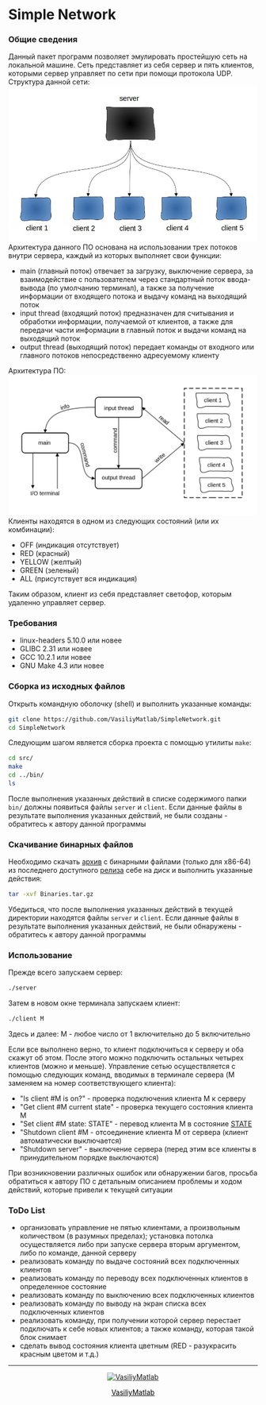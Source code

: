<h1>Simple Network</h1>

<h3>Общие сведения</h3>
Данный пакет программ позволяет эмулировать простейшую сеть на локальной машине. Сеть представляет из себя сервер и пять клиентов, которыми сервер управляет по сети при помощи протокола UDP. Структура данной сети:
<img src="figures/net.jpeg" />
Архитектура данного ПО основана на использовании трех потоков внутри сервера, каждый из которых выполняет свои функции:

- main (главный поток) отвечает за загрузку, выключение сервера, за взаимодействие с пользователем через стандартный поток ввода-вывода (по умолчанию терминал), а также за получение информации от входящего потока и выдачу команд на выходящий поток
- input thread (входящий поток) предназначен для считывания и обработки информации, получаемой от клиентов, а также для передачи части информации в главный поток и выдачи команд на выходящий поток
- output thread (выходящий поток) передает команды от входного или главного потоков непосредственно адресуемому клиенту

Архитектура ПО:
<img src="figures/architecture.jpg" />
Клиенты находятся в одном из следующих состояний (или их комбинации): <a name="States"></a>
- OFF (индикация отсутствует)
- RED (красный)
- YELLOW (желтый)
- GREEN (зеленый)
- ALL (присутствует вся индикация)

Таким образом, клиент из себя представляет светофор, которым удаленно управляет сервер.

<h3>Требования</h3>

- linux-headers 5.10.0 или новее
- GLIBC 2.31 или новее
- GCC 10.2.1 или новее
- GNU Make 4.3 или новее

<h3>Сборка из исходных файлов</h3>
Открыть командную оболочку (shell) и выполнить указанные команды:

```bash
git clone https://github.com/VasiliyMatlab/SimpleNetwork.git
cd SimpleNetwork
```
Следующим шагом является сборка проекта с помощью утилиты `make`:
```bash
cd src/
make
cd ../bin/
ls
```
После выполнения указанных действий в списке содержимого папки `bin/` должны появиться файлы `server` и `client`. Если данные файлы в результате выполнения указанных действий, не были созданы - обратитесь к автору данной программы

<h3>Скачивание бинарных файлов</h3>
Необходимо скачать <a href="https://github.com/VasiliyMatlab/SimpleNetwork/releases/latest/download/Binaries.tar.gz">архив</a> с бинарными файлами (только для x86-64) из последнего доступного <a href="https://github.com/VasiliyMatlab/SimpleNetwork/releases/latest">релиза</a> себе на диск и выполнить указанные действия:

```bash
tar -xvf Binaries.tar.gz
```
Убедиться, что после выполнения указанных действий в текущей директории находятся файлы `server` и `client`. Если данные файлы в результате выполнения указанных действий, не были обнаружены - обратитесь к автору данной программы

<h3>Использование</h3>
Прежде всего запускаем сервер:

```bash
./server
```
Затем в новом окне терминала запускаем клиент:

```bash
./client M
```
Здесь и далее: M - любое число от 1 включительно до 5 включительно

Если все выполнено верно, то клиент подключиться к серверу и оба скажут об этом. После этого можно подключить остальных четырех клиентов (можно и меньше).
Управление сетью осуществляется с помощью следующих команд, вводимых в терминале сервера (M заменяем на номер соответствующего клиента):
- "Is client #M is on?" - проверка подключения клиента M к серверу
- "Get client #M current state" - проверка текущего состояния клиента M
- "Set client #M state: STATE" - перевод клиента M в состояние [STATE](#States)
- "Shutdown client #M - отсоединение клиента M от сервера (клиент автоматически выключается)
- "Shutdown server" - выключение сервера (перед этим все клиенты в принудительном порядке выключаются)

При возникновении различных ошибок или обнаружении багов, просьба обратиться к автору ПО с детальным описанием проблемы и ходом действий, которые привели к текущей ситуации

<h3>ToDo List</h3>

- организовать управление не пятью клиентами, а произвольным количеством (в разумных пределах); установка потолка осуществляется либо при запуске сервера вторым аргументом, либо по команде, данной серверу
- реализовать команду по выдаче состояний всех подключенных клиентов
- реализовать команду по переводу всех подключенных клиентов в определенное состояние
- реализовать команду по выключению всех подключенных клиентов
- реализовать команду по выводу на экран списка всех подключенных клиентов
- реализовать команду, при получении которой сервер перестает подключать к себе новых клиентов; а также команду, которая такой блок снимает
- сделать вывод состояния клиента цветным (RED - разукрасить красным цветом и т.д.)

***
<p align="center"><a href="https://github.com/VasiliyMatlab"><img src="https://github.com/VasiliyMatlab.png" width="100" alt="VasiliyMatlab" /></a></p>
<p align="center"><a href="https://github.com/VasiliyMatlab" style="color: #000000">VasiliyMatlab</a></p>
